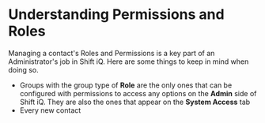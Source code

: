 # Understanding Permissions and Roles

Managing a contact's Roles and Permissions is a key part of an Administrator's job in Shift iQ. Here are some things to keep in mind when doing so.

* Groups with the group type of **Role** are the only ones that can be configured with permissions to access any options on the **Admin** side of Shift iQ. They are also the ones that appear on the **System Access** tab
* Every new contact
